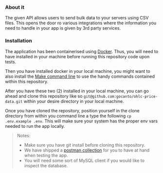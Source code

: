 ### About it

The given API allows users to send bulk data to your
servers using CSV files. This opens the door ro various integrations
where the information you need to handle in your app is given by
3rd party services.

### Installation

The application has been containerised using [Docker](https://www.docker.com/). Thus, you will need to
have installed in your machine before running this repository code upon tests.

Then you have installed docker in your local machine, you might want to also install
the [Make command line](https://makefiletutorial.com/) to use the handy commands contained within
this repository.

After you have these two (2) installed in your local machine, you can go ahead and clone
this repository like so `git@github.com:gocanto/ohlc-price-data.git` within your
desire directory in your local machine.

Once you have cloned the repository, position yourself in the clone directory from within
you command line a type the following `cp .env.example .env`. This will make sure your
system has the proper env vars needed to run the app locally.

> Notes:
> - Make sure you have git install before cloning this repository.
> - We have shipped a [postman collection](https://github.com/gocanto/ohlc-price-data/tree/main/__fixtures__) for you to have at hand when testing the app.
> - You will need some sort of MySQL client if you would like to inspect the database.
